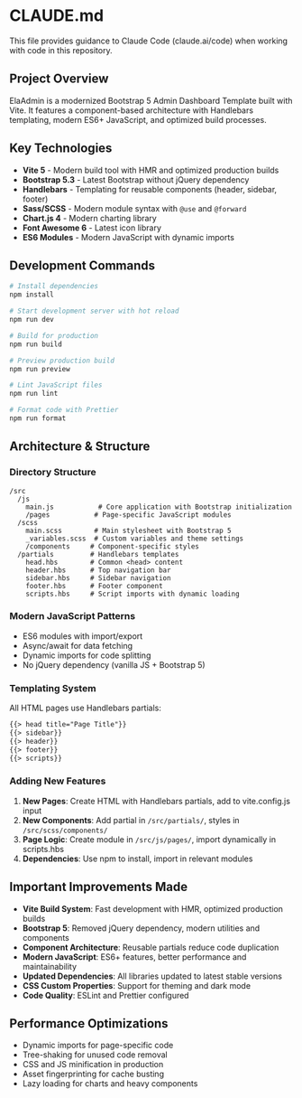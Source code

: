 # CLAUDE.md

This file provides guidance to Claude Code (claude.ai/code) when working with code in this repository.

## Project Overview

ElaAdmin is a modernized Bootstrap 5 Admin Dashboard Template built with Vite. It features a component-based architecture with Handlebars templating, modern ES6+ JavaScript, and optimized build processes.

## Key Technologies

- **Vite 5** - Modern build tool with HMR and optimized production builds
- **Bootstrap 5.3** - Latest Bootstrap without jQuery dependency
- **Handlebars** - Templating for reusable components (header, sidebar, footer)
- **Sass/SCSS** - Modern module syntax with `@use` and `@forward`
- **Chart.js 4** - Modern charting library
- **Font Awesome 6** - Latest icon library
- **ES6 Modules** - Modern JavaScript with dynamic imports

## Development Commands

```bash
# Install dependencies
npm install

# Start development server with hot reload
npm run dev

# Build for production
npm run build

# Preview production build
npm run preview

# Lint JavaScript files
npm run lint

# Format code with Prettier
npm run format
```

## Architecture & Structure

### Directory Structure
```
/src
  /js
    main.js           # Core application with Bootstrap initialization
    /pages           # Page-specific JavaScript modules
  /scss
    main.scss        # Main stylesheet with Bootstrap 5
    _variables.scss  # Custom variables and theme settings
    /components     # Component-specific styles
  /partials         # Handlebars templates
    head.hbs        # Common <head> content
    header.hbs      # Top navigation bar
    sidebar.hbs     # Sidebar navigation
    footer.hbs      # Footer component
    scripts.hbs     # Script imports with dynamic loading
```

### Modern JavaScript Patterns
- ES6 modules with import/export
- Async/await for data fetching
- Dynamic imports for code splitting
- No jQuery dependency (vanilla JS + Bootstrap 5)

### Templating System
All HTML pages use Handlebars partials:
```html
{{> head title="Page Title"}}
{{> sidebar}}
{{> header}}
{{> footer}}
{{> scripts}}
```

### Adding New Features
1. **New Pages**: Create HTML with Handlebars partials, add to vite.config.js input
2. **New Components**: Add partial in `/src/partials/`, styles in `/src/scss/components/`
3. **Page Logic**: Create module in `/src/js/pages/`, import dynamically in scripts.hbs
4. **Dependencies**: Use npm to install, import in relevant modules

## Important Improvements Made

- **Vite Build System**: Fast development with HMR, optimized production builds
- **Bootstrap 5**: Removed jQuery dependency, modern utilities and components
- **Component Architecture**: Reusable partials reduce code duplication
- **Modern JavaScript**: ES6+ features, better performance and maintainability
- **Updated Dependencies**: All libraries updated to latest stable versions
- **CSS Custom Properties**: Support for theming and dark mode
- **Code Quality**: ESLint and Prettier configured

## Performance Optimizations

- Dynamic imports for page-specific code
- Tree-shaking for unused code removal
- CSS and JS minification in production
- Asset fingerprinting for cache busting
- Lazy loading for charts and heavy components